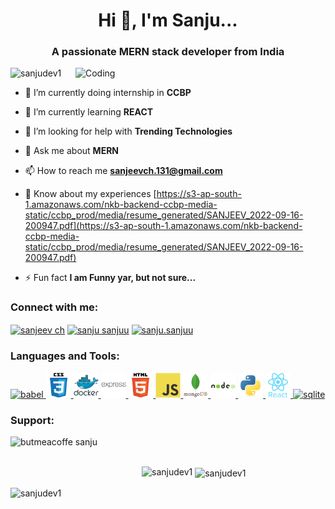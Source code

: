 

<h1 align="center">Hi 👋, I'm Sanju...</h1>
<h3 align="center">A passionate MERN stack developer from India</h3>


<img align="right" alt="Coding" width="400" src="https://cdn.dribbble.com/users/1162077/screenshots/3848914/programmer.gif"/>


<p align="left"> <img src="https://komarev.com/ghpvc/?username=sanjudev1&label=Profile%20views&color=0e75b6&style=flat" alt="sanjudev1" /> </p>

- 🔭 I’m currently doing internship in **CCBP**

- 🌱 I’m currently learning **REACT**

- 🤝 I’m looking for help with **Trending Technologies**

- 💬 Ask me about **MERN**

- 📫 How to reach me **sanjeevch.131@gmail.com**

- 📄 Know about my experiences [https://s3-ap-south-1.amazonaws.com/nkb-backend-ccbp-media-static/ccbp_prod/media/resume_generated/SANJEEV_2022-09-16-200947.pdf](https://s3-ap-south-1.amazonaws.com/nkb-backend-ccbp-media-static/ccbp_prod/media/resume_generated/SANJEEV_2022-09-16-200947.pdf)

- ⚡ Fun fact **I am Funny yar, but not sure...**

<h3 align="left">Connect with me:</h3>
<p align="left">
<a href="https://linkedin.com/in/sanjeev ch" target="blank"><img align="center" src="https://raw.githubusercontent.com/rahuldkjain/github-profile-readme-generator/master/src/images/icons/Social/linked-in-alt.svg" alt="sanjeev ch" height="30" width="40" /></a>
<a href="https://fb.com/sanju sanjuu" target="blank"><img align="center" src="https://raw.githubusercontent.com/rahuldkjain/github-profile-readme-generator/master/src/images/icons/Social/facebook.svg" alt="sanju sanjuu" height="30" width="40" /></a>
<a href="https://instagram.com/sanju.sanjuu" target="blank"><img align="center" src="https://raw.githubusercontent.com/rahuldkjain/github-profile-readme-generator/master/src/images/icons/Social/instagram.svg" alt="sanju.sanjuu" height="30" width="40" /></a>
</p>

<h3 align="left">Languages and Tools:</h3>
<p align="left"> <a href="https://babeljs.io/" target="_blank" rel="noreferrer"> <img src="https://www.vectorlogo.zone/logos/babeljs/babeljs-icon.svg" alt="babel" width="40" height="40"/> </a> <a href="https://www.w3schools.com/css/" target="_blank" rel="noreferrer"> <img src="https://raw.githubusercontent.com/devicons/devicon/master/icons/css3/css3-original-wordmark.svg" alt="css3" width="40" height="40"/> </a> <a href="https://www.docker.com/" target="_blank" rel="noreferrer"> <img src="https://raw.githubusercontent.com/devicons/devicon/master/icons/docker/docker-original-wordmark.svg" alt="docker" width="40" height="40"/> </a> <a href="https://expressjs.com" target="_blank" rel="noreferrer"> <img src="https://raw.githubusercontent.com/devicons/devicon/master/icons/express/express-original-wordmark.svg" alt="express" width="40" height="40"/> </a> <a href="https://www.w3.org/html/" target="_blank" rel="noreferrer"> <img src="https://raw.githubusercontent.com/devicons/devicon/master/icons/html5/html5-original-wordmark.svg" alt="html5" width="40" height="40"/> </a> <a href="https://developer.mozilla.org/en-US/docs/Web/JavaScript" target="_blank" rel="noreferrer"> <img src="https://raw.githubusercontent.com/devicons/devicon/master/icons/javascript/javascript-original.svg" alt="javascript" width="40" height="40"/> </a> <a href="https://www.mongodb.com/" target="_blank" rel="noreferrer"> <img src="https://raw.githubusercontent.com/devicons/devicon/master/icons/mongodb/mongodb-original-wordmark.svg" alt="mongodb" width="40" height="40"/> </a> <a href="https://nodejs.org" target="_blank" rel="noreferrer"> <img src="https://raw.githubusercontent.com/devicons/devicon/master/icons/nodejs/nodejs-original-wordmark.svg" alt="nodejs" width="40" height="40"/> </a> <a href="https://www.python.org" target="_blank" rel="noreferrer"> <img src="https://raw.githubusercontent.com/devicons/devicon/master/icons/python/python-original.svg" alt="python" width="40" height="40"/> </a> <a href="https://reactjs.org/" target="_blank" rel="noreferrer"> <img src="https://raw.githubusercontent.com/devicons/devicon/master/icons/react/react-original-wordmark.svg" alt="react" width="40" height="40"/> </a> <a href="https://www.sqlite.org/" target="_blank" rel="noreferrer"> <img src="https://www.vectorlogo.zone/logos/sqlite/sqlite-icon.svg" alt="sqlite" width="40" height="40"/> </a> </p>

<h3 align="left">Support:</h3>
<p><a href="https://www.buymeacoffee.com/butmeacoffe sanju"> <img align="left" src="https://cdn.buymeacoffee.com/buttons/v2/default-yellow.png" height="50" width="210" alt="butmeacoffe sanju" /></a></p><br><br>

<p><img align="left" src="https://github-readme-stats.vercel.app/api/top-langs?username=sanjudev1&show_icons=true&locale=en&layout=compact" alt="sanjudev1" /></p>

<p>&nbsp;<img align="center" src="https://github-readme-stats.vercel.app/api?username=sanjudev1&show_icons=true&locale=en" alt="sanjudev1" /></p>

<p><img align="center" src="https://github-readme-streak-stats.herokuapp.com/?user=sanjudev1&" alt="sanjudev1" /></p>
